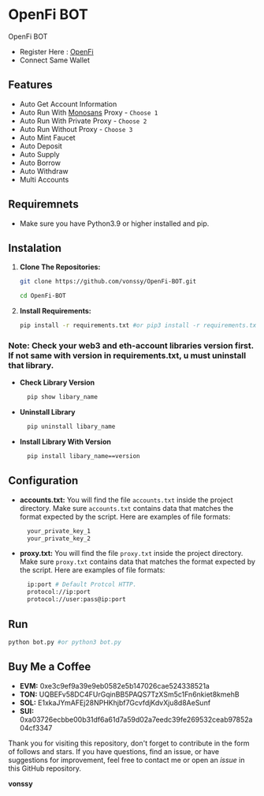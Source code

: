 # OpenFi BOT
OpenFi BOT

- Register Here : [OpenFi](https://app.open-fi.xyz/)
- Connect Same Wallet

## Features

  - Auto Get Account Information
  - Auto Run With [Monosans](https://raw.githubusercontent.com/monosans/proxy-list/main/proxies/all.txt) Proxy - `Choose 1`
  - Auto Run With Private Proxy - `Choose 2`
  - Auto Run Without Proxy - `Choose 3`
  - Auto Mint Faucet
  - Auto Deposit
  - Auto Supply
  - Auto Borrow
  - Auto Withdraw
  - Multi Accounts

## Requiremnets

- Make sure you have Python3.9 or higher installed and pip.

## Instalation

1. **Clone The Repositories:**
   ```bash
   git clone https://github.com/vonssy/OpenFi-BOT.git
   ```
   ```bash
   cd OpenFi-BOT
   ```

2. **Install Requirements:**
   ```bash
   pip install -r requirements.txt #or pip3 install -r requirements.txt
   ```

### Note: Check your web3 and eth-account libraries version first. If not same with version in requirements.txt, u must uninstall that library.
- **Check Library Version**
  ```bash
    pip show libary_name
  ```
- **Uninstall Library**
  ```bash
    pip uninstall libary_name
  ```
- **Install Library With Version**
  ```bash
    pip install libary_name==version
  ```

## Configuration

- **accounts.txt:** You will find the file `accounts.txt` inside the project directory. Make sure `accounts.txt` contains data that matches the format expected by the script. Here are examples of file formats:
  ```bash
    your_private_key_1
    your_private_key_2
  ```

- **proxy.txt:** You will find the file `proxy.txt` inside the project directory. Make sure `proxy.txt` contains data that matches the format expected by the script. Here are examples of file formats:
  ```bash
    ip:port # Default Protcol HTTP.
    protocol://ip:port
    protocol://user:pass@ip:port
  ```

## Run

```bash
python bot.py #or python3 bot.py
```

## Buy Me a Coffee

- **EVM:** 0xe3c9ef9a39e9eb0582e5b147026cae524338521a
- **TON:** UQBEFv58DC4FUrGqinBB5PAQS7TzXSm5c1Fn6nkiet8kmehB
- **SOL:** E1xkaJYmAFEj28NPHKhjbf7GcvfdjKdvXju8d8AeSunf
- **SUI:** 0xa03726ecbbe00b31df6a61d7a59d02a7eedc39fe269532ceab97852a04cf3347

Thank you for visiting this repository, don't forget to contribute in the form of follows and stars.
If you have questions, find an issue, or have suggestions for improvement, feel free to contact me or open an *issue* in this GitHub repository.

**vonssy**
